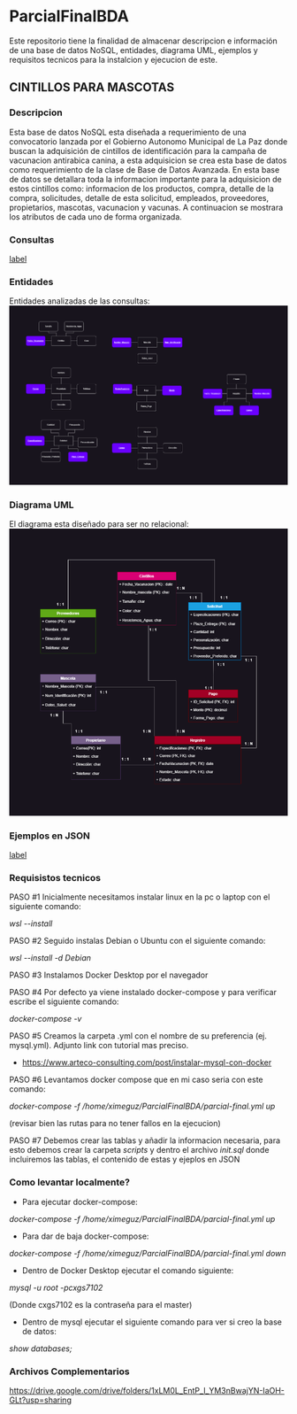 # ParcialFinalBDA
Este repositorio tiene la finalidad de almacenar descripcion e información de una base de datos NoSQL, entidades, diagrama UML, ejemplos y requisitos tecnicos para la instalcion y ejecucion de este. 

## **CINTILLOS PARA MASCOTAS**

### **Descripcion**
Esta base de datos NoSQL esta diseñada a requerimiento de una convocatorio lanzada por el Gobierno Autonomo Municipal de La Paz donde buscan la adquisición de cintillos de identificación para la campaña de vacunacion antirabica canina, a esta adquisicion se crea esta base de datos como requerimiento de la clase de Base de Datos Avanzada. 
En esta base de datos se detallara toda la informacion importante para la adquisicion de estos cintillos como: informacion de los productos, compra, detalle de la compra, solicitudes, detalle de esta solicitud, empleados, proveedores, propietarios, mascotas, vacunacion y vacunas. A continuacion se mostrara los atributos de cada uno de forma organizada.

### **Consultas**
[label](consultas.txt)

### **Entidades**
Entidades analizadas de las consultas:
![Alt text](ProyectoFinal.png)

### **Diagrama UML**
El diagrama esta diseñado para ser no relacional:
![Alt text](ProyectoFinalUML.png)

### **Ejemplos en JSON**
[label](final-nodejs)

### **Requisistos tecnicos**
PASO #1
Inicialmente necesitamos instalar linux en la pc o laptop con el siguiente comando: 

*wsl --install*

PASO #2
Seguido instalas Debian o Ubuntu con el siguiente comando:

*wsl --install -d Debian*

PASO #3
Instalamos Docker Desktop por el navegador

PASO #4
Por defecto ya viene instalado docker-compose y para verificar escribe el siguiente comando:

*docker-compose -v*

PASO #5
Creamos la carpeta .yml con el nombre de su preferencia (ej. mysql.yml). Adjunto link con tutorial mas preciso.

- https://www.arteco-consulting.com/post/instalar-mysql-con-docker

PASO #6
Levantamos docker compose que en mi caso seria con este comando:

*docker-compose -f /home/ximeguz/ParcialFinalBDA/parcial-final.yml up*

(revisar bien las rutas para no tener fallos en la ejecucion)

PASO #7
Debemos crear las tablas y añadir la informacion necesaria, para esto debemos crear la carpeta *scripts* y dentro el archivo *init.sql* donde incluiremos las tablas, el contenido de estas y ejeplos en JSON


### **Como levantar localmente?**
- Para ejecutar docker-compose:

*docker-compose -f /home/ximeguz/ParcialFinalBDA/parcial-final.yml up*

- Para dar de baja docker-compose:

*docker-compose -f /home/ximeguz/ParcialFinalBDA/parcial-final.yml down*

- Dentro de Docker Desktop ejecutar el comando siguiente:

*mysql -u root -pcxgs7102*

(Donde cxgs7102 es la contraseña para el master)

- Dentro de mysql ejecutar el siguiente comando para ver si creo la base de datos:

*show databases;*

### **Archivos Complementarios**
https://drive.google.com/drive/folders/1xLM0L_EntP_l_YM3nBwajYN-IaOH-GLt?usp=sharing
